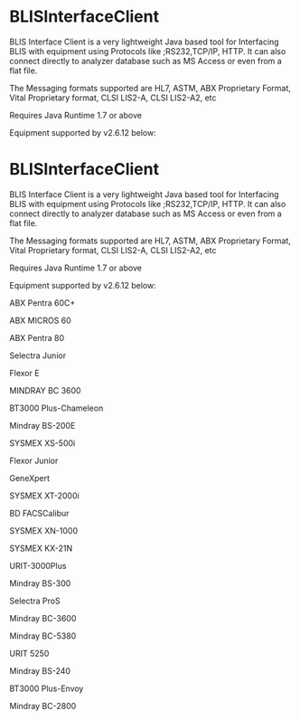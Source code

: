 # BLISInterfaceClient
BLIS Interface Client is a very lightweight Java based tool for Interfacing BLIS with equipment using Protocols like ;RS232,TCP/IP, HTTP. It can also connect directly to analyzer database such as MS Access or even from a flat file.

The Messaging formats supported are HL7, ASTM, ABX Proprietary Format, Vital Proprietary format, CLSI LIS2-A, CLSI LIS2-A2, etc


Requires Java Runtime 1.7 or above

Equipment supported by v2.6.12 below:
# BLISInterfaceClient
BLIS Interface Client is a very lightweight Java based tool for Interfacing BLIS with equipment using Protocols like ;RS232,TCP/IP, HTTP. It can also connect directly to analyzer database such as MS Access or even from a flat file.

The Messaging formats supported are HL7, ASTM, ABX Proprietary Format, Vital Proprietary format, CLSI LIS2-A, CLSI LIS2-A2, etc


Requires Java Runtime 1.7 or above

Equipment supported by v2.6.12 below:

ABX Pentra 60C+

ABX MICROS 60

ABX Pentra 80

Selectra Junior

Flexor E

MINDRAY BC 3600

BT3000 Plus-Chameleon

Mindray BS-200E	

SYSMEX XS-500i

Flexor Junior

GeneXpert

SYSMEX XT-2000i

BD FACSCalibur

SYSMEX XN-1000

SYSMEX KX-21N

URIT-3000Plus

Mindray BS-300	

Selectra ProS

Mindray BC-3600

Mindray BC-5380

URIT 5250

Mindray BS-240

BT3000 Plus-Envoy

Mindray BC-2800
